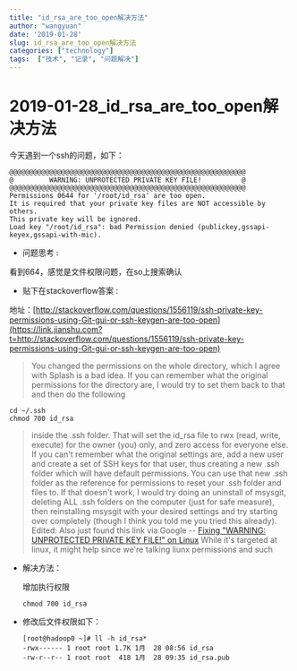 ```yaml
---
title: "id_rsa_are_too_open解决方法"
author: "wangyuan"
date: '2019-01-28'
slug: id_rsa_are_too_open解决方法
categories: ["technology"]
tags:  ["技术", "记录", "问题解决"]
---
```

# 2019-01-28_id_rsa_are_too_open解决方法

今天遇到一个ssh的问题，如下：

```
@@@@@@@@@@@@@@@@@@@@@@@@@@@@@@@@@@@@@@@@@@@@@@@@@@@@@@@@@@@
@         WARNING: UNPROTECTED PRIVATE KEY FILE!          @
@@@@@@@@@@@@@@@@@@@@@@@@@@@@@@@@@@@@@@@@@@@@@@@@@@@@@@@@@@@
Permissions 0644 for '/root/id_rsa' are too open.
It is required that your private key files are NOT accessible by others.
This private key will be ignored.
Load key "/root/id_rsa": bad Permission denied (publickey,gssapi-keyex,gssapi-with-mic).

```

- 问题思考 :

看到664，感觉是文件权限问题，在so上搜索确认

- 贴下在stackoverflow答案 :

地址：[http://stackoverflow.com/questions/1556119/ssh-private-key-permissions-using-Git-gui-or-ssh-keygen-are-too-open](https://link.jianshu.com?t=http://stackoverflow.com/questions/1556119/ssh-private-key-permissions-using-Git-gui-or-ssh-keygen-are-too-open)

> You changed the permissions on the whole directory, which I agree with Splash is a bad idea. If you can remember what the original permissions for the directory are, I would try to set them back to that and then do the following

```
cd ~/.ssh
chmod 700 id_rsa
```

> inside the .ssh folder. That will set the id_rsa file to rwx (read, write, execute) for the owner (you) only, and zero access for everyone else.
>  If you can't remember what the original settings are, add a new user and create a set of SSH keys for that user, thus creating a new .ssh folder which will have default permissions. You can use that new .ssh folder as the reference for permissions to reset your .ssh folder and files to.
>  If that doesn't work, I would try doing an uninstall of msysgit, deleting ALL .ssh folders on the computer (just for safe measure), then reinstalling msysgit with your desired settings and try starting over completely (though I think you told me you tried this already).
>  Edited: Also just found this link via Google -- [Fixing "WARNING: UNPROTECTED PRIVATE KEY FILE!" on Linux](https://link.jianshu.com?t=http://www.howtogeek.com/wiki/Fixing_%22WARNING:_UNPROTECTED_PRIVATE_KEY_FILE!%22_on_Linux) While it's targeted at linux, it might help since we're talking liunx permissions and such

- 解决方法：

  增加执行权限

  ```
  chmod 700 id_rsa
  ```

- 修改后文件权限如下：
  ```
  [root@hadoop0 ~]# ll -h id_rsa*
  -rwx------ 1 root root 1.7K 1月  28 08:56 id_rsa
  -rw-r--r-- 1 root root  418 1月  28 09:35 id_rsa.pub
  ```
